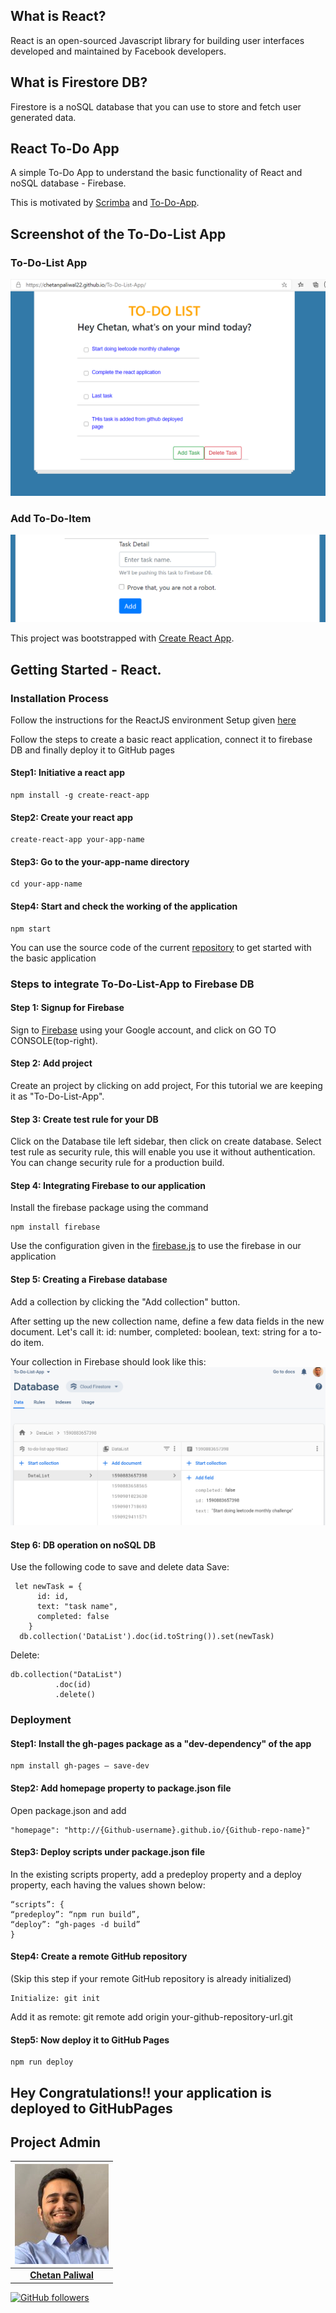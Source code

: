 ## What is React?

React is an open-sourced Javascript library for building user interfaces developed and maintained by Facebook developers.

## What is Firestore DB?

Firestore is a noSQL database that you can use to store and fetch user generated data.

## React To-Do App

A simple To-Do App to understand the basic functionality of React and noSQL database - Firebase.

This is motivated by [Scrimba](https://scrimba.com/) and [To-Do-App](https://github.com/AnjaliSharma1234/To-Do-App).

## Screenshot of the To-Do-List App

### To-Do-List App
![](images/screenshot_app.PNG)

### Add To-Do-Item
![](images/add_task_screenshot.PNG)

This project was bootstrapped with [Create React App](https://github.com/facebook/create-react-app).

## Getting Started - React.

### Installation Process

Follow the instructions for the ReactJS environment Setup given [here](https://www.tutorialspoint.com/reactjs/reactjs_environment_setup.htm)

Follow the steps to create a basic react application, connect it to firebase DB and finally deploy it to GitHub pages

#### Step1: Initiative a react app
```
npm install -g create-react-app
```
#### Step2: Create your react app
```
create-react-app your-app-name
```
#### Step3: Go to the your-app-name directory
```
cd your-app-name
```
#### Step4: Start and check the working of the application
```
npm start
```
You can use the source code of the current [repository](https://github.com/Chetanpaliwal22/To-Do-List-App) to get started with the basic application

### Steps to integrate To-Do-List-App to Firebase DB

#### Step 1: Signup for Firebase

Sign to [Firebase](https://firebase.google.com/) using your Google account, and click on GO TO CONSOLE(top-right). 

#### Step 2: Add project

Create an project by clicking on add project, For this tutorial we are keeping it as "To-Do-List-App".

#### Step 3: Create test rule for your DB

Click on the Database tile left sidebar, then click on create database. Select test rule as security rule, this will enable you use it without authentication. You can change security rule for a production build.

#### Step 4: Integrating Firebase to our application

Install the firebase package using the command
```
npm install firebase
```
Use the configuration given in the [firebase.js](https://github.com/Chetanpaliwal22/To-Do-List-App/blob/master/src/firebase.js) to use the firebase in our application

#### Step 5: Creating a Firebase database

Add a collection by clicking the "Add collection" button.

After setting up the new collection name, define a few data fields in the new document. Let's call it: id: number, completed: boolean, text: string for a to-do item.

Your collection in Firebase should look like this:
![](images/firebase.PNG)

#### Step 6: DB operation on noSQL DB

Use the following code to save and delete data
Save:
```
 let newTask = {
      id: id,
      text: "task name",
      completed: false
    }
  db.collection('DataList').doc(id.toString()).set(newTask)
```
Delete:
```
db.collection("DataList")
          .doc(id)
          .delete()
```

### Deployment

#### Step1: Install the gh-pages package as a "dev-dependency" of the app
```
npm install gh-pages — save-dev
```
#### Step2: Add homepage property to package.json file

Open package.json and add
```
"homepage": "http://{Github-username}.github.io/{Github-repo-name}"
```
#### Step3: Deploy scripts under package.json file

In the existing scripts property, add a predeploy property and a deploy property, each having the values shown below:

```
“scripts”: {
“predeploy”: “npm run build”,
“deploy”: “gh-pages -d build”
}
```

#### Step4: Create a remote GitHub repository
(Skip this step if your remote GitHub repository is already initialized)
```
Initialize: git init
```
Add it as remote: git remote add origin your-github-repository-url.git


#### Step5: Now deploy it to GitHub Pages
```
npm run deploy
```
## Hey Congratulations!! your application is deployed to GitHubPages

## Project Admin

| ![](images/chetan.jpg) |
| :----------------------------------------------------------: |
| **[Chetan Paliwal](https://www.linkedin.com/in/Chetanpaliwal22/)**  |

[![GitHub followers](https://img.shields.io/github/followers/Chetanpaliwal22.svg?label=Follow%20@Chetanpaliwal22&style=social)](https://github.com/Chetanpaliwal22/) 
